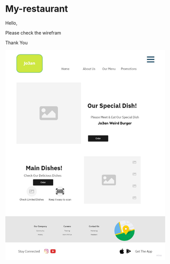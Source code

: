 # My-restaurant

Hello,

Please check the wirefram

Thank You

![](Res_Website_Wireframing.jpg "jo3an")


